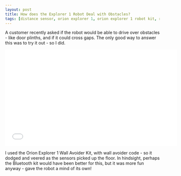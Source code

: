 ```yaml
---
layout: post
title: How does the Explorer 1 Robot Deal with Obstacles?
tags: [distance sensor, orion explorer 1, orion explorer 1 robot kit, robot kit, robots]
---
```

A customer recently asked if the robot would be able to drive over obstacles - like door plinths, and if it could cross gaps. The only good way to answer this was to try it out - so I did.

<p style="text-align: center;"><iframe width="560" height="315" src="//www.youtube.com/embed/ZHbM0xJXcKs?rel=0" frameborder="0" allowfullscreen="allowfullscreen"> </iframe></p>

I used the Orion Explorer 1 Wall Avoider Kit, with wall avoider code - so it dodged and veered as the sensors picked up the floor. In hindsight, perhaps the Bluetooth kit would have been better for this, but it was more fun anyway - gave the robot a mind of its own!
